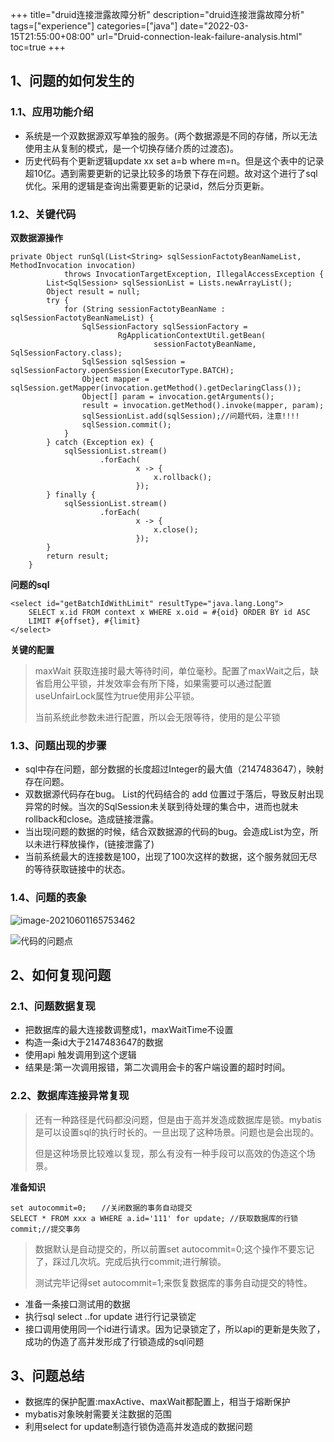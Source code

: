 +++
title="druid连接泄露故障分析"
description="druid连接泄露故障分析"
tags=["experience"]
categories=["java"]
date="2022-03-15T21:55:00+08:00" 
url="Druid-connection-leak-failure-analysis.html"
toc=true
+++
## 1、问题的如何发生的

### 1.1、应用功能介绍

+ 系统是一个双数据源双写单独的服务。(两个数据源是不同的存储，所以无法使用主从复制的模式，是一个切换存储介质的过渡态)。
+ 历史代码有个更新逻辑update xx set a=b where m=n。但是这个表中的记录超10亿。遇到需要更新的记录比较多的场景下存在问题。故对这个进行了sql优化。采用的逻辑是查询出需要更新的记录id，然后分页更新。

### 1.2、关键代码

**双数据源操作**

```
private Object runSql(List<String> sqlSessionFactotyBeanNameList, MethodInvocation invocation)
            throws InvocationTargetException, IllegalAccessException {
        List<SqlSession> sqlSessionList = Lists.newArrayList();
        Object result = null;
        try {
            for (String sessionFactotyBeanName : sqlSessionFactotyBeanNameList) {
                SqlSessionFactory sqlSessionFactory =
                        RgApplicationContextUtil.getBean(
                                sessionFactotyBeanName, SqlSessionFactory.class);
                SqlSession sqlSession = sqlSessionFactory.openSession(ExecutorType.BATCH);
                Object mapper = sqlSession.getMapper(invocation.getMethod().getDeclaringClass());
                Object[] param = invocation.getArguments();
                result = invocation.getMethod().invoke(mapper, param);
                sqlSessionList.add(sqlSession);//问题代码，注意!!!!
                sqlSession.commit();
            }
        } catch (Exception ex) {
            sqlSessionList.stream()
                    .forEach(
                            x -> {
                                x.rollback();
                            });
        } finally {
            sqlSessionList.stream()
                    .forEach(
                            x -> {
                                x.close();
                            });
        }
        return result;
    }
```

**问题的sql**

```
<select id="getBatchIdWithLimit" resultType="java.lang.Long">
	SELECT x.id FROM context x WHERE x.oid = #{oid} ORDER BY id ASC
	LIMIT #{offset}, #{limit}
</select>
```

**关键的配置**

> maxWait  获取连接时最大等待时间，单位毫秒。配置了maxWait之后，缺省启用公平锁，并发效率会有所下降，如果需要可以通过配置useUnfairLock属性为true使用非公平锁。
>
> 当前系统此参数未进行配置，所以会无限等待，使用的是公平锁

### 1.3、问题出现的步骤

+ sql中存在问题，部分数据的长度超过Integer的最大值（2147483647），映射存在问题。
+ 双数据源代码存在bug。 List<SqlSession>的代码结合的 add 位置过于落后，导致反射出现异常的时候。当次的SqlSession未关联到待处理的集合中，进而也就未rollback和close。造成链接泄露。
+ 当出现问题的数据的时候，结合双数据源的代码的bug。会造成List<SqlSession>为空，所以未进行释放操作，(链接泄露了)
+ 当前系统最大的连接数是100，出现了100次这样的数据，这个服务就回无尽的等待获取链接中的状态。

### 1.4、问题的表象

![image-20210601165753462](https://fastly.jsdelivr.net/gh/chen-xing/figure_bed/images/20210601165802.png)



![代码的问题点](https://fastly.jsdelivr.net/gh/chen-xing/figure_bed/images/20210601204828.png)

## 2、如何复现问题

### 2.1、问题数据复现

+ 把数据库的最大连接数调整成1，maxWaitTime不设置
+ 构造一条id大于2147483647的数据
+ 使用api 触发调用到这个逻辑
+ 结果是:第一次调用报错，第二次调用会卡的客户端设置的超时时间。

### 2.2、数据库连接异常复现

> 还有一种路径是代码都没问题，但是由于高并发造成数据库是锁。mybatis是可以设置sql的执行时长的。一旦出现了这种场景。问题也是会出现的。
>
> 但是这种场景比较难以复现，那么有没有一种手段可以高效的伪造这个场景。



**准备知识**

```
set autocommit=0;　　//关闭数据的事务自动提交
SELECT * FROM xxx a WHERE a.id='111' for update; //获取数据库的行锁
commit;//提交事务
```

> 数据默认是自动提交的，所以前置set autocommit=0;这个操作不要忘记了，踩过几次坑。完成后执行commit;进行解锁。
>
> 测试完毕记得set autocommit=1;来恢复数据库的事务自动提交的特性。

+ 准备一条接口测试用的数据
+ 执行sql  select ..for update 进行行记录锁定
+ 接口调用使用同一个id进行请求。因为记录锁定了，所以api的更新是失败了，成功的伪造了高并发形成了行锁造成的sql问题

## 3、问题总结

+ 数据库的保护配置:maxActive、maxWait都配置上，相当于熔断保护
+ mybatis对象映射需要关注数据的范围
+ 利用select for update制造行锁伪造高并发造成的数据问题

